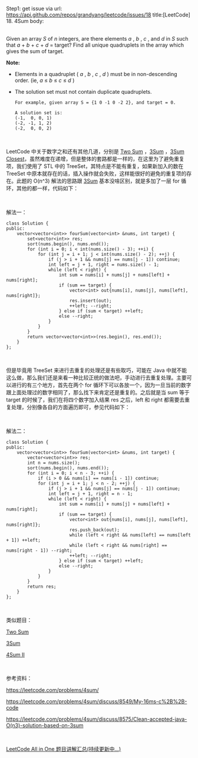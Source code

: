 Step1: get issue via url: https://api.github.com/repos/grandyang/leetcode/issues/18 
 title:[LeetCode] 18. 4Sum 
 body:  
  

Given an array _S_ of _n_ integers, are there elements _a_ , _b_ , _c_ , and _d_ in _S_ such that _a_ \+ _b_ \+ _c_ \+ _d_ = target? Find all unique quadruplets in the array which gives the sum of target.

**Note:**  


  * Elements in a quadruplet ( _a_ , _b_ , _c_ , _d_ ) must be in non-descending order. (ie, _a_ ≤ _b_ ≤ _c_ ≤ _d_ )
  * The solution set must not contain duplicate quadruplets.


    
    
        For example, given array S = {1 0 -1 0 -2 2}, and target = 0.
    
        A solution set is:
        (-1,  0, 0, 1)
        (-2, -1, 1, 2)
        (-2,  0, 0, 2)
    

 

LeetCode 中关于数字之和还有其他几道，分别是 [Two Sum](http://www.cnblogs.com/grandyang/p/4130379.html) ，[3Sum](http://www.cnblogs.com/grandyang/p/4481576.html) ，[3Sum Closest](http://www.cnblogs.com/grandyang/p/4510984.html)，虽然难度在递增，但是整体的套路都是一样的，在这里为了避免重复项，我们使用了 STL 中的 TreeSet，其特点是不能有重复，如果新加入的数在 TreeSet 中原本就存在的话，插入操作就会失败，这样能很好的避免的重复项的存在。此题的 O(n^3) 解法的思路跟 [3Sum](http://www.cnblogs.com/grandyang/p/4481576.html) 基本没啥区别，就是多加了一层 for 循环，其他的都一样，代码如下：

 

解法一：
    
    
    class Solution {
    public:
        vector<vector<int>> fourSum(vector<int> &nums, int target) {
            set<vector<int>> res;
            sort(nums.begin(), nums.end());
            for (int i = 0; i < int(nums.size() - 3); ++i) {
                for (int j = i + 1; j < int(nums.size() - 2); ++j) {
                    if (j > i + 1 && nums[j] == nums[j - 1]) continue;
                    int left = j + 1, right = nums.size() - 1;
                    while (left < right) {
                        int sum = nums[i] + nums[j] + nums[left] + nums[right];
                        if (sum == target) {
                            vector<int> out{nums[i], nums[j], nums[left], nums[right]};
                            res.insert(out);
                            ++left; --right;
                        } else if (sum < target) ++left;
                        else --right;
                    }
                }
            }
            return vector<vector<int>>(res.begin(), res.end());
        }
    };

 

但是毕竟用 TreeSet 来进行去重复的处理还是有些取巧，可能在 Java 中就不能这么做，那么我们还是来看一种比较正统的做法吧，手动进行去重复处理。主要可以进行的有三个地方，首先在两个 for 循环下可以各放一个，因为一旦当前的数字跟上面处理过的数字相同了，那么找下来肯定还是重复的。之后就是当 sum 等于 target 的时候了，我们在将四个数字加入结果 res 之后，left 和 right 都需要去重复处理，分别像各自的方面遍历即可，参见代码如下：

 

解法二：
    
    
    class Solution {
    public:
        vector<vector<int>> fourSum(vector<int> &nums, int target) {
            vector<vector<int>> res;
            int n = nums.size();
            sort(nums.begin(), nums.end());
            for (int i = 0; i < n - 3; ++i) {
                if (i > 0 && nums[i] == nums[i - 1]) continue;
                for (int j = i + 1; j < n - 2; ++j) {
                    if (j > i + 1 && nums[j] == nums[j - 1]) continue;
                    int left = j + 1, right = n - 1;
                    while (left < right) {
                        int sum = nums[i] + nums[j] + nums[left] + nums[right];
                        if (sum == target) {
                            vector<int> out{nums[i], nums[j], nums[left], nums[right]};
                            res.push_back(out);
                            while (left < right && nums[left] == nums[left + 1]) ++left;
                            while (left < right && nums[right] == nums[right - 1]) --right;
                            ++left; --right;
                        } else if (sum < target) ++left;
                        else --right;
                    }
                }
            }
            return res;
        }
    };

 

类似题目：

[Two Sum](http://www.cnblogs.com/grandyang/p/4130379.html)

[3Sum](http://www.cnblogs.com/grandyang/p/4481576.html)

[4Sum II](http://www.cnblogs.com/grandyang/p/6073317.html)

 

参考资料：

<https://leetcode.com/problems/4sum/>

<https://leetcode.com/problems/4sum/discuss/8549/My-16ms-c%2B%2B-code>

<https://leetcode.com/problems/4sum/discuss/8575/Clean-accepted-java-O(n3)-solution-based-on-3sum>

 

[LeetCode All in One 题目讲解汇总(持续更新中...)](http://www.cnblogs.com/grandyang/p/4606334.html)
